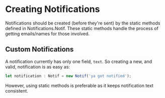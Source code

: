 # Creating Notifications
Notifications should be created (before they're sent) by the static methods defined in Notifications.Notif. These static methods handle the process of getting emails/names for those involved.

## Custom Notifications
A notification currently has only one field, `text`. So creating a new, and valid, notification is as easy as:
```ts
let notification : Notif = new Notif('ya got notified');
```
However, using static methods is preferable as it keeps notification text consistent.